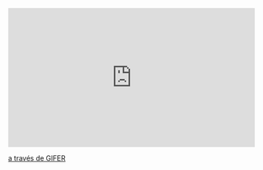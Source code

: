 <div style="padding-top:56.250%;position:relative;"><iframe src="https://gifer.com/embed/7e44" width="100%" height="100%" style='position:absolute;top:0;left:0;' frameBorder="0" allowFullScreen></iframe></div><p><a href="https://gifer.com">a través de GIFER</a></p>
